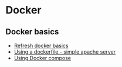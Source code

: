 # Docker


## Docker basics
* [Refresh docker basics](samples/basics/refresh_docker.md)
* [Using a dockerfile - simple apache server](samples/demo/readme.md)
* [Using Docker compose](samples/multiplecontainers/readme.md)

